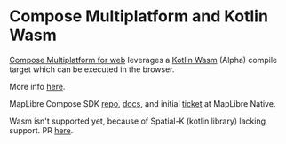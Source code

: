 # Compose Multiplatform and Kotlin Wasm

[Compose Multiplatform for web](https://www.jetbrains.com/lp/compose-multiplatform/) leverages a [Kotlin Wasm](https://kotlinlang.org/docs/wasm-overview.html) (Alpha) compile target which can be executed in the browser.

More info [here](https://github.com/Kotlin/kotlin-wasm-examples/tree/main/compose-imageviewer#compose-multiplatform-for-web).

MapLibre Compose SDK [repo](https://github.com/sargunv/maplibre-compose), [docs](https://sargunv.github.io/maplibre-compose/), and initial [ticket](https://github.com/maplibre/maplibre-native/issues/2638) at MapLibre Native.

Wasm isn't supported yet, because of Spatial-K (kotlin library) lacking support. PR [here](https://github.com/dellisd/spatial-k/pull/142).